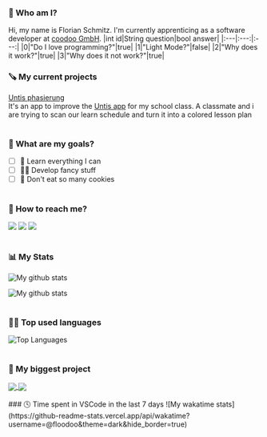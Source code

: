 ### 👨 Who am I?
Hi, my name is Florian Schmitz. I'm currently apprenticing as a software developer at [coodoo GmbH](https://coodoo.de). 
|int id|String question|bool answer|
|:---|:---:|:---:|
|0|"Do I love programming?"|true|
|1|"Light Mode?"|false|
|2|"Why does it work?"|true|
|3|"Why does it not work?"|true|


### 🪚 My current projects
[Untis phasierung](https://github.com/floodoo/untis_phasierung)  
It's an app to improve the [Untis app](https://webuntis.com/) for my school class. A classmate and i are trying to scan our learn schedule and turn it into a       colored lesson plan
<br/><br/>
### 🎯 What are my goals?
- [ ] 📖 Learn everything I can
- [ ] 👨‍💻 Develop fancy stuff
- [ ] 🍪 Don't eat so many cookies
<br/><br/>
### 📱 How to reach me?
[![](https://img.shields.io/badge/Instagram-E4405F?style=for-the-badge&logo=instagram&logoColor=white)](https://www.instagram.com/flo.0705/)
[![](https://img.shields.io/badge/LinkedIn-0077B5?style=for-the-badge&logo=linkedin&logoColor=white)](https://www.linkedin.com/in/florian-schmitz-4b779522a/)
[![](https://img.shields.io/badge/Gmail-D14836?style=for-the-badge&logo=gmail&logoColor=white)](mailto:schmitz.florian.daniel+github.anfrage@gmail.com?subject=Github%20anfrage)
<br/><br/>
### 📊 My Stats
![My github stats](https://github-readme-stats.vercel.app/api?username=floodoo&hide=prs,issues,contribs&show_icons=true&theme=dark&hide_rank=true&include_all_commits=true&count_private=true&hide_border=true&custom_title=My%20Github%20Stats)

![My github stats](https://activity-graph.herokuapp.com/graph?username=floodoo&bg_color=151515&color=9f9f9f&line=79ff97&point=fff&area=true&area_color=79ff97&custom_title=My%20Contribution%20Graph&hide_border=true)
<br/><br/>
### 👨‍💻 Top used languages
![Top Languages](https://github-readme-stats.vercel.app/api/top-langs/?username=floodoo&theme=dark&layout=compact&hide_border=true)
<br/><br/>
### 🤖 My biggest project
<a href="https://github.com/floodoo/Joy-it-Grab-it-robot02-frontend">
  <img align="center" src="https://github-readme-stats.vercel.app/api/pin/?username=floodoo&repo=Joy-it-Grab-it-robot02-frontend&theme=dark&hide_border=true" />
</a>
<a href="https://github.com/floodoo/Joy-it-Grab-it-robot02-backend">
  <img align="center" src="https://github-readme-stats.vercel.app/api/pin/?username=floodoo&repo=Joy-it-Grab-it-robot02-backend&theme=dark&hide_border=true" />
</a>
<br/><br/>
### 🕓 Time spent in VSCode in the last 7 days
![My wakatime stats](https://github-readme-stats.vercel.app/api/wakatime?username=@floodoo&theme=dark&hide_border=true)
